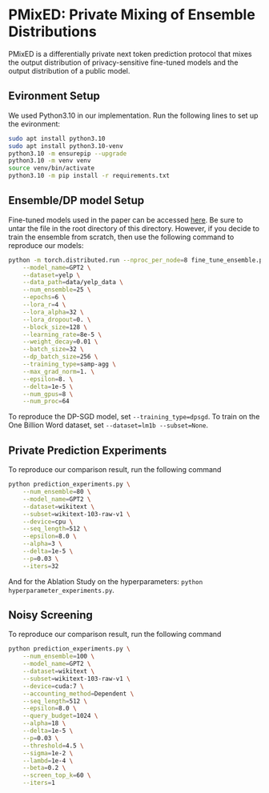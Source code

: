# PMixED: Private Mixing of Ensemble Distributions 

PMixED is a differentially private next token prediction protocol that mixes the output distribution of privacy-sensitive fine-tuned models and the output distribution of a public model.  

## Evironment Setup
We used Python3.10 in our implementation. Run the following lines to set up the evironment: 

```bash
sudo apt install python3.10
sudo apt install python3.10-venv
python3.10 -m ensurepip --upgrade
python3.10 -m venv venv
source venv/bin/activate
python3.10 -m pip install -r requirements.txt
```

## Ensemble/DP model Setup
Fine-tuned models used in the paper can be accessed [here](https://drive.google.com/file/d/1v4Yp1AdofrXLqmb-ip4iXcYFHk9x_yt6/view?usp=drive_link). Be sure to untar the file in the root directory of this directory. However, if you decide to train the ensemble from scratch, then use the following command to reproduce our models:

```bash
python -m torch.distributed.run --nproc_per_node=8 fine_tune_ensemble.py \
    --model_name=GPT2 \
    --dataset=yelp \
    --data_path=data/yelp_data \
    --num_ensemble=25 \
    --epochs=6 \
    --lora_r=4 \
    --lora_alpha=32 \
    --lora_dropout=0. \
    --block_size=128 \
    --learning_rate=8e-5 \
    --weight_decay=0.01 \
    --batch_size=32 \
    --dp_batch_size=256 \
    --training_type=samp-agg \
    --max_grad_norm=1. \
    --epsilon=8. \
    --delta=1e-5 \
    --num_gpus=8 \
    --num_proc=64
```

To reproduce the DP-SGD model, set ```--training_type=dpsgd```. To train on the One Billion Word dataset, set ```--dataset=lm1b --subset=None```.

## Private Prediction Experiments
To reproduce our comparison result, run the following command
```bash
python prediction_experiments.py \
    --num_ensemble=80 \
    --model_name=GPT2 \
    --dataset=wikitext \
    --subset=wikitext-103-raw-v1 \
    --device=cpu \
    --seq_length=512 \
    --epsilon=8.0 \
    --alpha=3 \
    --delta=1e-5 \
    --p=0.03 \
    --iters=32
```

And for the Ablation Study on the hyperparameters: ```python hyperparameter_experiments.py```.


## Noisy Screening
To reproduce our comparison result, run the following command
```bash
python prediction_experiments.py \
    --num_ensemble=100 \
    --model_name=GPT2 \
    --dataset=wikitext \
    --subset=wikitext-103-raw-v1 \
    --device=cuda:7 \
    --accounting_method=Dependent \
    --seq_length=512 \
    --epsilon=8.0 \
    --query_budget=1024 \
    --alpha=18 \
    --delta=1e-5 \
    --p=0.03 \
    --threshold=4.5 \
    --sigma=1e-2 \
    --lambd=1e-4 \
    --beta=0.2 \
    --screen_top_k=60 \
    --iters=1
```